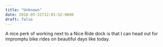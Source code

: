 ```yaml
---
title: "Unknown"
date: 2018-05-31T12:01:52-0600
draft: false
---
```


A nice perk of working next to a Nice Ride dock is that I can head out for impromptu bike rides on beautiful days like today.
